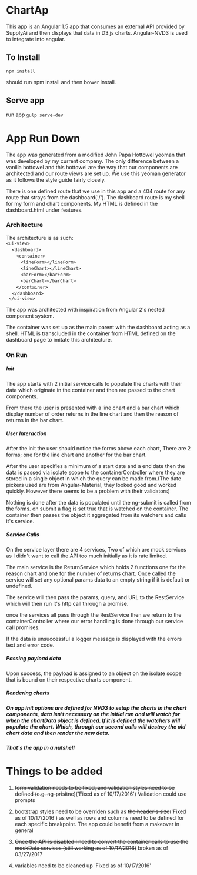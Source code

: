 # ChartAp

This app is an Angular 1.5 app that consumes an external API provided by SupplyAi and then displays that data in D3.js charts. Angular-NVD3 is used to integrate into angular.

<h2>To Install</h2>

`npm install`

should run npm install and then bower install.

<h2> Serve app </h2>

run app 
`gulp serve-dev`


# App Run Down

The app was generated from a modified John Papa Hottowel yeoman that was developed by my current company. The only difference between a vanilla hottowel and this hottowel
are the way that our components are architected and our route views are set up. We use this yeoman generator as it follows the style guide fairly closely.

There is one defined route that we use in this app and a 404 route for any route that strays from the dashboard('/'). The dashboard route is my shell for my form and chart components.
My HTML is defined in the dashboard.html under features. 

<h3>Architecture</h3>

The architecture is as such:</br>
`<ui-view>`</br>
   &nbsp;&nbsp;&nbsp; `<dashboard>`</br>
   &nbsp;&nbsp;&nbsp;&nbsp;&nbsp;&nbsp;     `<container>`</br>
   &nbsp;&nbsp;&nbsp;&nbsp;&nbsp;&nbsp;&nbsp;&nbsp;&nbsp;         `<lineForm></lineForm>`</br>
   &nbsp;&nbsp;&nbsp;&nbsp;&nbsp;&nbsp;&nbsp;&nbsp;&nbsp;         `<lineChart></lineChart>`</br>
   &nbsp;&nbsp;&nbsp;&nbsp;&nbsp;&nbsp;&nbsp;&nbsp;&nbsp;         `<barForm></barForm>`</br>
   &nbsp;&nbsp;&nbsp;&nbsp;&nbsp;&nbsp;&nbsp;&nbsp;&nbsp;         `<barChart></barChart>`</br>
   &nbsp;&nbsp;&nbsp;&nbsp;&nbsp;&nbsp;     `</container>`</br>
   &nbsp;&nbsp;&nbsp; `</dashboard>`</br>
 ` </ui-view>`</br>
 
 The app was architected with inspiration from Angular 2's nested component system.
 
 The container was set up as the main parent with the dashboard acting as a shell. HTML is transcluded in the container from HTML defined on the dashboard page to imitate this architecture.


<h3>On Run</h3>
<h5>Init</h5>
The app starts with 2 initial service calls to populate the charts with their data which originate in the container and then are passed to the chart components. 

From there the user is presented with a line chart and a bar chart which display number of order returns in the line chart
and then the reason of returns in the bar chart.

<h5>User Interaction</h5>
After the init the user should notice the forms above each chart, There are 2 forms; one for the line chart and another for the bar chart.

After the user specifies a minimum of a start date and a end date then the data is passed via isolate scope to the containerController where they are stored in 
a single object in which the query can be made from.(The date pickers used are from Angular-Material, they looked good and worked quickly. However there seems to be a problem with
their validators)

Nothing is done after the data is populated until the ng-submit is called from the forms. on submit a flag is set true that is watched on the container.
The container then passes the object it aggregated from its watchers and calls it's service.

<h5> Service Calls</h5>

On the service layer there are 4 services, Two of which are mock services as I didn't want to call the API too much initially as it is rate limited.

The main service is the ReturnService which holds 2 functions one for the reason chart and one for the number of returns chart. Once called the service will
set any optional params data to an empty string if it is default or undefined.

The service will then pass the params, query, and URL to the RestService which will then run it's http call through a promise. 

once the services all pass through the RestService then we return to the containerController where our error handling is done through
our service call promises.

If the data is unsuccessful a logger message is displayed with the errors text and error code.

<h5> Passing payload data</h5>
Upon success, the payload is assigned to an object on the isolate scope that is bound on their respective charts component.

<h5> Rendering charts <h5>

On app init options are defined for NVD3 to setup the charts in the chart components, data isn't necessary on the initial run and will watch for when the chartData
object is defined. If it is defined the watchers will populate the chart. Which, through our second calls will destroy the old chart data and then render the new data.


<h5>That's the app in a nutshell</h5>

# Things to be added

1. ~~form validation needs to be fixed, and validation styles need to be defined (e.g. ng-prisitne)~~('Fixed as of 10/17/2016') Validation could use prompts

2. bootstrap styles need to be overriden such as ~~the header's size~~('Fixed as of 10/17/2016') as well as rows and columns need to be defined for each specific breakpoint.
The app could benefit from a makeover in general

3. ~~Once the API is disabled I need to convert the container calls to use the mockData services (still working as of 10/17/2016)~~ broken as of 03/27/2017

4. ~~variables need to be cleaned up~~ 'Fixed as of 10/17/2016'
